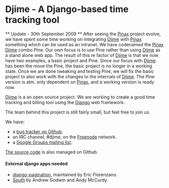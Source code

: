 Djime - A Django-based time tracking tool
=========================================

** Update - 30th September 2009 **
After seeing the [Pinax][] project evolve, we have spent some time working
on integrating [Djime][] with [Pinax][] something which can be used as an
intranet. We have codenamed the [Pinax][] [Djime][] combo Pine. Our own focus
is to use Pine rather than using [Djime][] as a stand alone web app. The
result of this re factor of [Djime][] is that we now have two examples, a
basic project and Pine. Since our focus with [Djime][] has been the move the
Pine, the basic project is no longer in a working state. Once we are done
tweaking and testing Pine, we will fix the basic project to also work with the
changes to the internals of [Djime][]. The Pine version is atm. only dependent
on [Pinax][], and a working version is ready now.

[Djime][] is a an open source project. We are working to create a good time
tracking and billing tool using the [Django][] web framework.

The team behind this project is still fairly small, but feel free to join us.

We have:

* a [bug tracker on Github][issues].
* an IRC channel, #djime, on the [Freenode][] network.
* a [Google Groups mailing list][ggroup].

[The source code](http://github.com/djime/djime/tree/master) is also managed on Github.

#### External django apps needed ####

* [django-pagination][], maintained by Eric Florenzano.
* [South][] by Andrew Godwin and Andy McCurdy.

[Django]: http://www.djangoproject.com/ "The Django project"
[Djime]: http://djime.github.com/ "Djime web site"
[South]: http://south.aeracode.org/ "South project homepage"
[Pinax]: http://pinaxproject.com/ "The Pinax project"
[django-pagination]: http://code.google.com/p/django-pagination/ "django-pagination at google code"
[Freenode]: http://freenode.net/
[issues]: http://github.com/djime/djime/issues
[ggroup]: http://groups.google.com/group/djime
